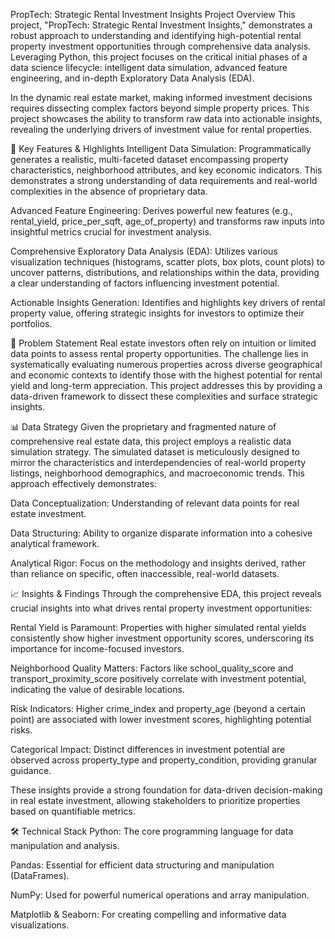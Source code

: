 PropTech: Strategic Rental Investment Insights
Project Overview
This project, "PropTech: Strategic Rental Investment Insights," demonstrates a robust approach to understanding and identifying high-potential rental property investment opportunities through comprehensive data analysis. Leveraging Python, this project focuses on the critical initial phases of a data science lifecycle: intelligent data simulation, advanced feature engineering, and in-depth Exploratory Data Analysis (EDA).

In the dynamic real estate market, making informed investment decisions requires dissecting complex factors beyond simple property prices. This project showcases the ability to transform raw data into actionable insights, revealing the underlying drivers of investment value for rental properties.

🚀 Key Features & Highlights
Intelligent Data Simulation: Programmatically generates a realistic, multi-faceted dataset encompassing property characteristics, neighborhood attributes, and key economic indicators. This demonstrates a strong understanding of data requirements and real-world complexities in the absence of proprietary data.

Advanced Feature Engineering: Derives powerful new features (e.g., rental_yield, price_per_sqft, age_of_property) and transforms raw inputs into insightful metrics crucial for investment analysis.

Comprehensive Exploratory Data Analysis (EDA): Utilizes various visualization techniques (histograms, scatter plots, box plots, count plots) to uncover patterns, distributions, and relationships within the data, providing a clear understanding of factors influencing investment potential.

Actionable Insights Generation: Identifies and highlights key drivers of rental property value, offering strategic insights for investors to optimize their portfolios.

🎯 Problem Statement
Real estate investors often rely on intuition or limited data points to assess rental property opportunities. The challenge lies in systematically evaluating numerous properties across diverse geographical and economic contexts to identify those with the highest potential for rental yield and long-term appreciation. This project addresses this by providing a data-driven framework to dissect these complexities and surface strategic insights.

📊 Data Strategy
Given the proprietary and fragmented nature of comprehensive real estate data, this project employs a realistic data simulation strategy. The simulated dataset is meticulously designed to mirror the characteristics and interdependencies of real-world property listings, neighborhood demographics, and macroeconomic trends. This approach effectively demonstrates:

Data Conceptualization: Understanding of relevant data points for real estate investment.

Data Structuring: Ability to organize disparate information into a cohesive analytical framework.

Analytical Rigor: Focus on the methodology and insights derived, rather than reliance on specific, often inaccessible, real-world datasets.

📈 Insights & Findings
Through the comprehensive EDA, this project reveals crucial insights into what drives rental property investment opportunities:

Rental Yield is Paramount: Properties with higher simulated rental yields consistently show higher investment opportunity scores, underscoring its importance for income-focused investors.

Neighborhood Quality Matters: Factors like school_quality_score and transport_proximity_score positively correlate with investment potential, indicating the value of desirable locations.

Risk Indicators: Higher crime_index and property_age (beyond a certain point) are associated with lower investment scores, highlighting potential risks.

Categorical Impact: Distinct differences in investment potential are observed across property_type and property_condition, providing granular guidance.

These insights provide a strong foundation for data-driven decision-making in real estate investment, allowing stakeholders to prioritize properties based on quantifiable metrics.

🛠️ Technical Stack
Python: The core programming language for data manipulation and analysis.

Pandas: Essential for efficient data structuring and manipulation (DataFrames).

NumPy: Used for powerful numerical operations and array manipulation.

Matplotlib & Seaborn: For creating compelling and informative data visualizations.





